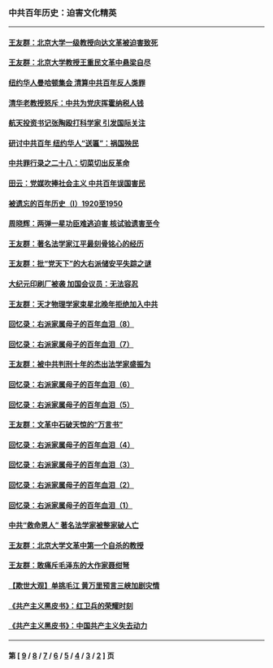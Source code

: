 ### 中共百年历史：迫害文化精英
---
#### [王友群：北京大学一级教授向达文革被迫害致死](../../pages/nf1176111/n13150966.md?08230430) 
#### [王友群：北京大学教授王重民文革中悬梁自尽](../../pages/nf1176111/n13084645.md?08230430) 
#### [纽约华人曼哈顿集会 清算中共百年反人类罪](../../pages/nf1176111/n13084157.md?08230430) 
#### [清华老教授怒斥：中共为党庆挥霍纳税人钱](../../pages/nf1176111/n13071430.md?08230430) 
#### [航天投资书记张陶殴打科学家 引发国际关注](../../pages/nf1176111/n13069132.md?08230430) 
#### [研讨中共百年 纽约华人“送匾”：祸国殃民](../../pages/nf1176111/n13057367.md?08230430) 
#### [中共罪行录之二十八：切菜切出反革命](../../pages/nf1176111/n13030600.md?08230430) 
#### [田云：党媒吹捧社会主义 中共百年误国害民](../../pages/nf1176111/n13006682.md?08230430) 
#### [被遗忘的百年历史（I）1920至1950](../../pages/nf1176111/n12986411.md?08230430) 
#### [周晓辉：两弹一星功臣难逃迫害 核试验遗害至今](../../pages/nf1176111/n12974997.md?08230430) 
#### [王友群：著名法学家江平最刻骨铭心的经历](../../pages/nf1176111/n12970787.md?08230430) 
#### [王友群：批“党天下”的大右派储安平失踪之谜](../../pages/nf1176111/n12954229.md?08230430) 
#### [大纪元印刷厂被袭 加国会议员：无法容忍](../../pages/nf1176111/n12883028.md?08230430) 
#### [王友群：天才物理学家束星北晚年拒绝加入中共](../../pages/nf1176111/n12792913.md?08230430) 
#### [回忆录：右派家属母子的百年血泪（8）](../../pages/nf1176111/n12706196.md?08230430) 
#### [回忆录：右派家属母子的百年血泪（7）](../../pages/nf1176111/n12706191.md?08230430) 
#### [王友群：被中共判刑十年的杰出法学家盛振为](../../pages/nf1176111/n12706141.md?08230430) 
#### [回忆录：右派家属母子的百年血泪（6）](../../pages/nf1176111/n12698863.md?08230430) 
#### [回忆录：右派家属母子的百年血泪（5）](../../pages/nf1176111/n12692515.md?08230430) 
#### [王友群：文革中石破天惊的“万言书”](../../pages/nf1176111/n12690994.md?08230430) 
#### [回忆录：右派家属母子的百年血泪（4）](../../pages/nf1176111/n12686410.md?08230430) 
#### [回忆录：右派家属母子的百年血泪（3）](../../pages/nf1176111/n12683820.md?08230430) 
#### [回忆录：右派家属母子的百年血泪（2）](../../pages/nf1176111/n12679738.md?08230430) 
#### [回忆录：右派家属母子的百年血泪（1）](../../pages/nf1176111/n12678112.md?08230430) 
#### [中共“救命恩人” 著名法学家被整家破人亡](../../pages/nf1176111/n12658168.md?08230430) 
#### [王友群：北京大学文革中第一个自杀的教授](../../pages/nf1176111/n12632697.md?08230430) 
#### [王友群：敢痛斥毛泽东的大作家聂绀弩](../../pages/nf1176111/n12384788.md?08230430) 
#### [【欺世大观】单挑毛江 黄万里预言三峡加剧灾情](../../pages/nf1176111/n12357101.md?08230430) 
#### [《共产主义黑皮书》：红卫兵的荣耀时刻](../../pages/nf1176111/n12190329.md?08230430) 
#### [《共产主义黑皮书》：中国共产主义失去动力](../../pages/nf1176111/n12168749.md?08230430) 

---
#### 第 [ [9](./9.md?08230430) / [8](./8.md?08230430) / [7](./7.md?08230430) / [6](./6.md?08230430) / [5](./5.md?08230430) / [4](./4.md?08230430) / [3](./3.md?08230430) / [2](./2.md?08230430) ] 页
